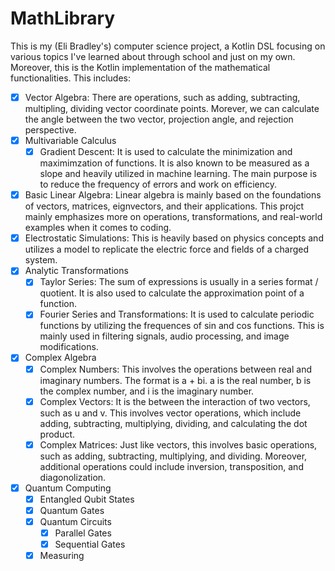 # MathLibrary

This is my (Eli Bradley's) computer science project, a Kotlin DSL focusing on various topics I've learned about
through school and just on my own. Moreover, this is the Kotlin implementation of the mathematical functionalities.
This includes:

- [X] Vector Algebra:
      There are operations, such as adding, subtracting, multipling, dividing vector coordinate points. Morever, we can
      calculate the angle between the two vector, projection angle, and rejection perspective. 
- [X] Multivariable Calculus
  - [X] Gradient Descent: It is used to calculate the minimization and maximimzation of functions. It is also known to be measured
  as a slope and heavily utilized in machine learning. The main purpose is to reduce the frequency of errors and work on
  efficiency. 
- [X] Basic Linear Algebra: Linear algebra is mainly based on the foundations of vectors, matrices, eignvectors, and their applications. This projct mainly
      emphasizes more on operations, transformations, and real-world examples when it comes to coding. 
- [X] Electrostatic Simulations: This is heavily based on physics concepts and utilizes a model to replicate the electric force and fields of a charged system. 
- [X] Analytic Transformations
  - [X] Taylor Series: The sum of expressions is usually in a series format / quotient. It is also used to calculate the approximation point of a function. 
  - [X] Fourier Series and Transformations: It is used to calculate periodic functions by utilizing the frequences of sin and cos functions. This is mainly used in filtering signals, audio processing, and image modifications. 
- [X] Complex Algebra
  - [X] Complex Numbers: This involves the operations between real and imaginary numbers. The format is a + bi. a is the real number, b is the complex number, and i is the imaginary number. 
  - [X] Complex Vectors: It is the between the interaction of two vectors, such as u and v. This involves vector operations, which include adding, subtracting, multiplying, dividing, and calculating the dot product. 
  - [X] Complex Matrices: Just like vectors, this involves basic operations, such as adding, subtracting, multiplying, and dividing. Moreover, additional operations could include inversion, transposition, and diagonolization. 
- [X] Quantum Computing
  - [X] Entangled Qubit States
  - [X] Quantum Gates
  - [X] Quantum Circuits
    - [X] Parallel Gates
    - [X] Sequential Gates
  - [X] Measuring
